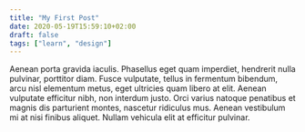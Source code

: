 ```yaml
---
title: "My First Post"
date: 2020-05-19T15:59:10+02:00
draft: false
tags: ["learn", "design"]
---
```


Aenean porta gravida iaculis. Phasellus eget quam imperdiet, hendrerit nulla pulvinar, porttitor diam. Fusce vulputate, tellus in fermentum bibendum, arcu nisl elementum metus, eget ultricies quam libero at elit. Aenean vulputate efficitur nibh, non interdum justo. Orci varius natoque penatibus et magnis dis parturient montes, nascetur ridiculus mus. Aenean vestibulum mi at nisi finibus aliquet. Nullam vehicula elit at efficitur pulvinar. 